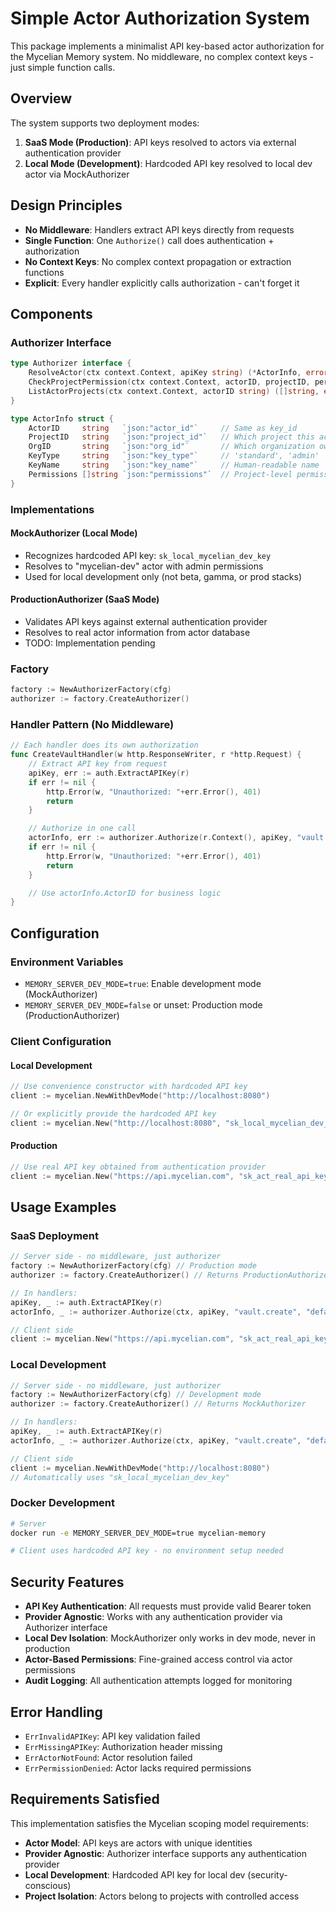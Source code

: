 # Simple Actor Authorization System

This package implements a minimalist API key-based actor authorization for the Mycelian Memory system. No middleware, no complex context keys - just simple function calls.

## Overview

The system supports two deployment modes:

1. **SaaS Mode (Production)**: API keys resolved to actors via external authentication provider
2. **Local Mode (Development)**: Hardcoded API key resolved to local dev actor via MockAuthorizer

## Design Principles

- **No Middleware**: Handlers extract API keys directly from requests
- **Single Function**: One `Authorize()` call does authentication + authorization
- **No Context Keys**: No complex context propagation or extraction functions
- **Explicit**: Every handler explicitly calls authorization - can't forget it

## Components

### Authorizer Interface

```go
type Authorizer interface {
    ResolveActor(ctx context.Context, apiKey string) (*ActorInfo, error)
    CheckProjectPermission(ctx context.Context, actorID, projectID, permission string) (bool, error)
    ListActorProjects(ctx context.Context, actorID string) ([]string, error)
}

type ActorInfo struct {
    ActorID     string   `json:"actor_id"`     // Same as key_id
    ProjectID   string   `json:"project_id"`   // Which project this actor belongs to
    OrgID       string   `json:"org_id"`       // Which organization owns the project
    KeyType     string   `json:"key_type"`     // 'standard', 'admin'
    KeyName     string   `json:"key_name"`     // Human-readable name
    Permissions []string `json:"permissions"`  // Project-level permissions
}
```

### Implementations

#### MockAuthorizer (Local Mode)
- Recognizes hardcoded API key: `sk_local_mycelian_dev_key`
- Resolves to "mycelian-dev" actor with admin permissions
- Used for local development only (not beta, gamma, or prod stacks)

#### ProductionAuthorizer (SaaS Mode)
- Validates API keys against external authentication provider
- Resolves to real actor information from actor database
- TODO: Implementation pending

### Factory

```go
factory := NewAuthorizerFactory(cfg)
authorizer := factory.CreateAuthorizer()
```

### Handler Pattern (No Middleware)

```go
// Each handler does its own authorization
func CreateVaultHandler(w http.ResponseWriter, r *http.Request) {
    // Extract API key from request
    apiKey, err := auth.ExtractAPIKey(r)
    if err != nil {
        http.Error(w, "Unauthorized: "+err.Error(), 401)
        return
    }

    // Authorize in one call
    actorInfo, err := authorizer.Authorize(r.Context(), apiKey, "vault.create", "default")
    if err != nil {
        http.Error(w, "Unauthorized: "+err.Error(), 401)
        return
    }

    // Use actorInfo.ActorID for business logic
}
```

## Configuration

### Environment Variables

- `MEMORY_SERVER_DEV_MODE=true`: Enable development mode (MockAuthorizer)
- `MEMORY_SERVER_DEV_MODE=false` or unset: Production mode (ProductionAuthorizer)

### Client Configuration

#### Local Development
```go
// Use convenience constructor with hardcoded API key
client := mycelian.NewWithDevMode("http://localhost:8080")

// Or explicitly provide the hardcoded API key
client := mycelian.New("http://localhost:8080", "sk_local_mycelian_dev_key")
```

#### Production
```go
// Use real API key obtained from authentication provider
client := mycelian.New("https://api.mycelian.com", "sk_act_real_api_key_123")
```

## Usage Examples

### SaaS Deployment

```go
// Server side - no middleware, just authorizer
factory := NewAuthorizerFactory(cfg) // Production mode
authorizer := factory.CreateAuthorizer() // Returns ProductionAuthorizer

// In handlers:
apiKey, _ := auth.ExtractAPIKey(r)
actorInfo, _ := authorizer.Authorize(ctx, apiKey, "vault.create", "default")

// Client side
client := mycelian.New("https://api.mycelian.com", "sk_act_real_api_key")
```

### Local Development

```go
// Server side - no middleware, just authorizer
factory := NewAuthorizerFactory(cfg) // Development mode
authorizer := factory.CreateAuthorizer() // Returns MockAuthorizer

// In handlers:
apiKey, _ := auth.ExtractAPIKey(r)
actorInfo, _ := authorizer.Authorize(ctx, apiKey, "vault.create", "default")

// Client side
client := mycelian.NewWithDevMode("http://localhost:8080")
// Automatically uses "sk_local_mycelian_dev_key"
```

### Docker Development

```bash
# Server
docker run -e MEMORY_SERVER_DEV_MODE=true mycelian-memory

# Client uses hardcoded API key - no environment setup needed
```

## Security Features

- **API Key Authentication**: All requests must provide valid Bearer token
- **Provider Agnostic**: Works with any authentication provider via Authorizer interface
- **Local Dev Isolation**: MockAuthorizer only works in dev mode, never in production
- **Actor-Based Permissions**: Fine-grained access control via actor permissions
- **Audit Logging**: All authentication attempts logged for monitoring

## Error Handling

- `ErrInvalidAPIKey`: API key validation failed
- `ErrMissingAPIKey`: Authorization header missing
- `ErrActorNotFound`: Actor resolution failed
- `ErrPermissionDenied`: Actor lacks required permissions

## Requirements Satisfied

This implementation satisfies the Mycelian scoping model requirements:

- **Actor Model**: API keys are actors with unique identities
- **Provider Agnostic**: Authorizer interface supports any authentication provider
- **Local Development**: Hardcoded API key for local dev (security-conscious)
- **Project Isolation**: Actors belong to projects with controlled access
